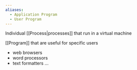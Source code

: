 ```yaml
---
aliases:
  - Application Program
  - User Program
---
```


Individual [[Process|processes]] that run in a virtual machine

[[Program]] that are useful for specific users
- web browsers
- word processors
- text formatters ...